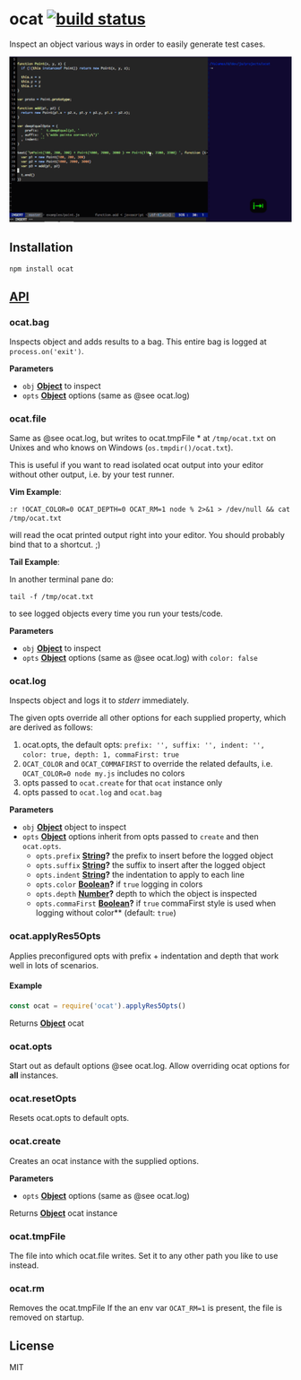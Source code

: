 # ocat [![build status](https://secure.travis-ci.org/thlorenz/ocat.png)](http://travis-ci.org/thlorenz/ocat)

Inspect an object various ways in order to easily generate test cases.

[![assets/demo.gif](assets/demo.gif)](https://raw.githubusercontent.com/thlorenz/ocat/master/assets/demo.gif)

## Installation

    npm install ocat

## [API](http://thlorenz.github.io/ocat)

<!-- Generated by documentation.js. Update this documentation by updating the source code. -->

### ocat.bag

Inspects object and adds results to a bag.
This entire bag is logged at `process.on('exit')`.

**Parameters**

-   `obj` **[Object](https://developer.mozilla.org/en-US/docs/Web/JavaScript/Reference/Global_Objects/Object)** to inspect
-   `opts` **[Object](https://developer.mozilla.org/en-US/docs/Web/JavaScript/Reference/Global_Objects/Object)** options (same as @see ocat.log)

### ocat.file

Same as @see ocat.log, but writes to ocat.tmpFile \* at `/tmp/ocat.txt`
on Unixes and who knows on Windows (`os.tmpdir()/ocat.txt`).

This is useful if you want to read isolated ocat output into your editor
without other output, i.e. by your test runner.

**Vim Example**:

    :r !OCAT_COLOR=0 OCAT_DEPTH=0 OCAT_RM=1 node % 2>&1 > /dev/null && cat /tmp/ocat.txt

will read the ocat printed output right into your editor.
You should probably bind that to a shortcut. ;)

**Tail Example**:

In another terminal pane do:

    tail -f /tmp/ocat.txt

to see logged objects every time you run your tests/code.

**Parameters**

-   `obj` **[Object](https://developer.mozilla.org/en-US/docs/Web/JavaScript/Reference/Global_Objects/Object)** to inspect
-   `opts` **[Object](https://developer.mozilla.org/en-US/docs/Web/JavaScript/Reference/Global_Objects/Object)** options (same as @see ocat.log) with `color: false`

### ocat.log

Inspects object and logs it to _stderr_ immediately.

The given opts override all other options for each supplied property, which are derived as follows:

1.  ocat.opts, the default opts:
    `prefix: '', suffix: '', indent: '', color: true, depth: 1, commaFirst: true`
2.  `OCAT_COLOR` and `OCAT_COMMAFIRST` to override the related defaults, i.e.
    `OCAT_COLOR=0 node my.js` includes no colors
3.  opts passed to `ocat.create` for that `ocat` instance only
4.  opts passed to `ocat.log` and `ocat.bag`

**Parameters**

-   `obj` **[Object](https://developer.mozilla.org/en-US/docs/Web/JavaScript/Reference/Global_Objects/Object)** object to inspect
-   `opts` **[Object](https://developer.mozilla.org/en-US/docs/Web/JavaScript/Reference/Global_Objects/Object)** options inherit from opts passed to `create` and then `ocat.opts`.
    -   `opts.prefix` **[String](https://developer.mozilla.org/en-US/docs/Web/JavaScript/Reference/Global_Objects/String)?** the prefix to insert before the logged object
    -   `opts.suffix` **[String](https://developer.mozilla.org/en-US/docs/Web/JavaScript/Reference/Global_Objects/String)?** the suffix to insert after the logged object
    -   `opts.indent` **[String](https://developer.mozilla.org/en-US/docs/Web/JavaScript/Reference/Global_Objects/String)?** the indentation to apply to each line
    -   `opts.color` **[Boolean](https://developer.mozilla.org/en-US/docs/Web/JavaScript/Reference/Global_Objects/Boolean)?** if `true` logging in colors
    -   `opts.depth` **[Number](https://developer.mozilla.org/en-US/docs/Web/JavaScript/Reference/Global_Objects/Number)?** depth to which the object is inspected
    -   `opts.commaFirst` **[Boolean](https://developer.mozilla.org/en-US/docs/Web/JavaScript/Reference/Global_Objects/Boolean)?** if `true` commaFirst style is used when logging without color\*\* (default: `true`)

### ocat.applyRes5Opts

Applies preconfigured opts with prefix + indentation and depth
that work well in lots of scenarios.

#### Example

```js
const ocat = require('ocat').applyRes5Opts()
```

Returns **[Object](https://developer.mozilla.org/en-US/docs/Web/JavaScript/Reference/Global_Objects/Object)** ocat

### ocat.opts

Start out as default options @see ocat.log.
Allow overriding ocat options for **all** instances.

### ocat.resetOpts

Resets ocat.opts to default opts.

### ocat.create

Creates an ocat instance with the supplied options.

**Parameters**

-   `opts` **[Object](https://developer.mozilla.org/en-US/docs/Web/JavaScript/Reference/Global_Objects/Object)** options (same as @see ocat.log)

Returns **[Object](https://developer.mozilla.org/en-US/docs/Web/JavaScript/Reference/Global_Objects/Object)** ocat instance

### ocat.tmpFile

The file into which ocat.file writes.
Set it to any other path you like to use instead.

### ocat.rm

Removes the ocat.tmpFile
If the an env var `OCAT_RM=1` is present, the file is removed on startup.

## License

MIT
